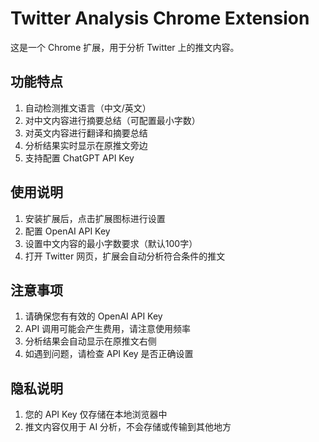 # Twitter Analysis Chrome Extension

这是一个 Chrome 扩展，用于分析 Twitter 上的推文内容。

## 功能特点

1. 自动检测推文语言（中文/英文）
2. 对中文内容进行摘要总结（可配置最小字数）
3. 对英文内容进行翻译和摘要总结
4. 分析结果实时显示在原推文旁边
5. 支持配置 ChatGPT API Key

## 使用说明

1. 安装扩展后，点击扩展图标进行设置
2. 配置 OpenAI API Key
3. 设置中文内容的最小字数要求（默认100字）
4. 打开 Twitter 网页，扩展会自动分析符合条件的推文

## 注意事项

1. 请确保您有有效的 OpenAI API Key
2. API 调用可能会产生费用，请注意使用频率
3. 分析结果会自动显示在原推文右侧
4. 如遇到问题，请检查 API Key 是否正确设置

## 隐私说明

1. 您的 API Key 仅存储在本地浏览器中
2. 推文内容仅用于 AI 分析，不会存储或传输到其他地方 